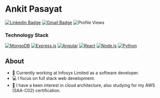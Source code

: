 # Ankit Pasayat

[![Linkedin Badge](https://img.shields.io/badge/-@ankitpasayat-blue?style=flat-square&logo=Linkedin&logoColor=white&link=https://www.linkedin.com/in/ankitpasayat/)](https://www.linkedin.com/in/ankitpasayat/) 
[![Gmail Badge](https://img.shields.io/badge/-ankitpasayat@gmail.com-c14438?style=flat-square&logo=Gmail&logoColor=white&link=mailto:ankitpasayat@gmail.com)](mailto:ankitpasayat@gmail.com)
![Profile Views](https://komarev.com/ghpvc/?username=ankitpasayat&style=flat-square)

<h3>Technology Stack</h3>
<p>
  <a href="https://www.mongodb.com"><img alt="MongoDB" src="https://img.shields.io/badge/-MongoDB-13aa52?style=flat-square&logo=mongodb&logoColor=white" /></a>
  <a href="https://expressjs.com"><img alt="Express.js" src="https://img.shields.io/badge/-Express.js-EFD81C?style=flat-square&logo=express&logoColor=white" /></a>
  <a href="https://angular.io"><img alt="Angular" src="https://img.shields.io/badge/-Angular-DD0031?style=flat-square&logo=angular&logoColor=white" /></a>
  <a href="https://reactjs.org"><img alt="React" src="https://img.shields.io/badge/-React-45b8d8?style=flat-square&logo=react&logoColor=white" /></a>
  <a href="https://nodejs.org"><img alt="Node.js" src="https://img.shields.io/badge/-Node.js-43853d?style=flat-square&logo=Node.js&logoColor=white" /></a>
  <a href="https://www.python.org"><img alt="Python" src="https://img.shields.io/badge/-Python-3776AB?style=flat-square&logo=python&logoColor=white" /></a>
</p>

## About
- 💼 Currently working at Infosys Limited as a software developer.
- 💻 I focus on full stack web development.
- 🚀 I have a keen interest in cloud architecture, also studying for my AWS (SAA-C02) certification.
